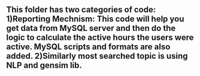 ## This folder has two categories of code: 1)Reporting Mechnism: This code will help you get data from MySQL server and then do the logic to calculate the active hours the users were active. MySQL scripts and formats are also added. 2)Similarly most searched topic is using NLP and gensim lib.